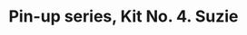 ---
layout: product
title: "Pin-up series, Kit No. 4. Suzie                                                                                                      "
price: "950" 
desc: "1/24 Figura"
img_path: "/assets/img/MBLTD24004.webp"
brand: "MasterBox"
available: false
special_offer: false
new: false
soon: false
cat: "010000"
subcat: "015300"
subsubcat: "0N/A"
sifra: "MBLTD24004"
popular: false
spec: false
---